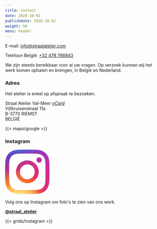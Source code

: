 ```yaml
---
title: Contact
date: 2020-10-01
publishdate: 2020-10-01
weight: 90
menu: header
---
```


E-mail: [info@straalatelier.com](mailto:thomasbaaij@gmail.com)

Telefoon België: [+32 478 766843](tel:+32478766843)

We zijn steeds bereikbaar voor al uw vragen. Op verzoek kunnen wij het
werk komen ophalen en brengen, in België en Nederland.

### Adres

Het atelier is enkel op afspraak te bezoeken:

Straal Atelier Val-Meer _[vCard](straal-atelier-val-meer.vcf)_  
Vijfkruisenstraat 11a  
B-3770 RIEMST  
BELGIË

{{< maps/google >}}

### Instagram

![Volg Straal Atelier Val-Meer op Instagram](IG_Glyph_Fill.png "Volg @straal_atelier op Instagram")

Volg ons op Instagram om foto's te zien van ons werk.

[**@straal_atelier**](https://www.instagram.com/straal_atelier/)

{{< grids/instagram >}}
